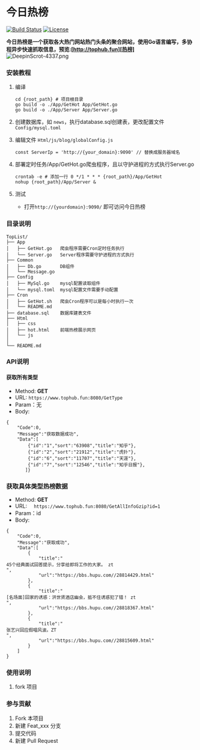 # 今日热榜

[![Build Status](https://travis-ci.com/async-rs/async-std.svg?branch=master)](https://github.com/tophubs/TopList/)
[![License](https://img.shields.io/badge/license-MIT%2FApache--2.0-blue.svg)](https://github.com/tophubs/TopList/)

**今日热榜是一个获取各大热门网站热门头条的聚合网站，使用Go语言编写，多协程异步快速抓取信息，预览:[http://tophub.fun][热榜]**
![DeepinScrot-4337.png](https://i.loli.net/2019/08/05/PjX2nqWAgM5xsL4.png)

### 安装教程

1. 编译

   ```
   cd {root_path} # 项目根目录
   go build -o ./App/GetHot App/GetHot.go
   go build -o ./App/Server App/Server.go 
   ```
   
2. 创建数据库，如 `news`，执行database.sql创建表，更改配置文件`Config/mysql.toml`

3. 编辑文件 `Html/js/blog/globalConfig.js`

   ```
   const ServerIp = 'http://{your_domain}:9090' // 替换成服务器域名
   ```

4. 部署定时任务/App/GetHot.go爬虫程序，且以守护进程的方式执行Server.go

   ```
   crontab -e # 添加一行 0 */1 * * * {root_path}/App/GetHot
   nohup {root_path}/App/Server &
   ```

5. 测试

   - 打开`http://{yourdomain}:9090/` 即可访问今日热榜


### 目录说明

```
TopList/
├── App
│   ├── GetHot.go   爬虫程序需要Cron定时任务执行
│   └── Server.go   Server程序需要守护进程的方式执行
├── Common
│   ├── Db.go       DB组件
│   └── Message.go  
├── Config
│   ├── MySql.go    mysql配置读取组件
│   └── mysql.toml  mysql配置文件需要手动配置
├── Cron
│   ├── GetHot.sh   爬虫Cron程序可以是每小时执行一次
│   └── README.md
├── database.sql    数据库建表文件
├── Html
│   ├── css
│   ├── hot.html    前端热榜展示网页
│   └── js
│  
└── README.md
```

### API说明

#### 获取所有类型
- Method: **GET**
- URL:  ```https://www.tophub.fun:8080/GetType```
- Param：无
- Body:
```
{
    "Code":0,
    "Message":"获取数据成功",
    "Data":[
        {"id":"1","sort":"63908","title":"知乎"},
        {"id":"2","sort":"21912","title":"虎扑"},
        {"id":"6","sort":"11707","title":"天涯"},
        {"id":"7","sort":"12546","title":"知乎日报"},
       ]}
```


### 获取具体类型热榜数据
- Method: **GET**
- URL:  ```  https://www.tophub.fun:8080/GetAllInfoGzip?id=1```
- Param：id
- Body:
```
{
    "Code":0,
    "Message":"获取成功",
    "Data":[
        {
            "title":"
45个经典面试回答提示，分享给即将工作的大家。 zt
",
            "url":"https://bbs.hupu.com//28814429.html"
        },
        {
            "title":"
[名场面]回家的诱惑：洪世贤酒店幽会，抵不住诱惑犯了错！ zt
",
            "url":"https://bbs.hupu.com//28818367.html"
        },
        {
            "title":"
张艺兴回应假唱风波。ZT
",
            "url":"https://bbs.hupu.com//28815609.html"
        }
    ]
}
```


### 使用说明

1. fork 项目

### 参与贡献

1. Fork 本项目
2. 新建 Feat_xxx 分支
3. 提交代码
4. 新建 Pull Request


[热榜]: https://www.printf520.com/hot.html
